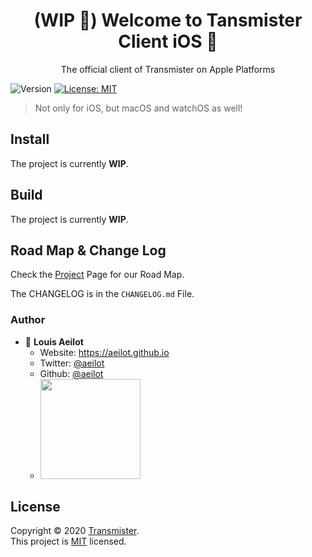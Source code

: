 <h1 align="center">(WIP 🚧) Welcome to Tansmister Client iOS 👋</h1>
<p align="center">The official client of Transmister on Apple Platforms</p>
<p>
  <img alt="Version" src="https://img.shields.io/badge/version-0.1.0-blue.svg?cacheSeconds=2592000" />
  <a href="https://github.com/transmister/transmister-client-ios/blob/master/LICENSE" target="_blank">
    <img alt="License: MIT" src="https://img.shields.io/badge/License-MIT-yellow.svg" />
  </a>
</p>

> Not only for iOS, but macOS and watchOS as well!


## Install

The project is currently **WIP**.

## Build

The project is currently **WIP**.

## Road Map & Change Log

Check the [Project](https://github.com/transmister/transmister-client-ios/projects) Page for our Road Map.

The CHANGELOG is in the `CHANGELOG.md` File.

### Author
- 👤 **Louis Aeilot**
  - Website: https://aeilot.github.io
  - Twitter: [@aeilot](https://twitter.com/aeilot)
  - Github: [@aeilot](https://github.com/aeilot)
  - <a href="https://www.patreon.com/LouisAeilot"><img src="https://c5.patreon.com/external/logo/become_a_patron_button@2x.png" width="160"></a>

## License

Copyright © 2020 [Transmister](https://github.com/transmister).<br />
This project is [MIT](https://github.com/transmister/transmister-client-ios/blob/master/LICENSE) licensed.
